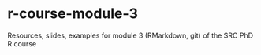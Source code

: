 # r-course-module-3
Resources, slides, examples for module 3 (RMarkdown, git) of the SRC PhD R course

